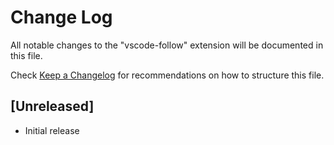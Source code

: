 # Change Log

All notable changes to the "vscode-follow" extension will be documented in this file.

Check [Keep a Changelog](http://keepachangelog.com/) for recommendations on how to structure this file.

## [Unreleased]

- Initial release